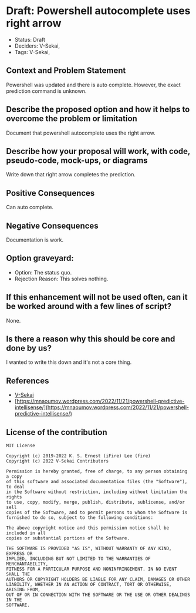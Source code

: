 # Draft: Powershell autocomplete uses right arrow

- Status: Draft <!-- draft | proposed | rejected | accepted | deprecated | superseded by -->
- Deciders: V-Sekai,
- Tags: V-Sekai,

## Context and Problem Statement

Powershell was updated and there is auto complete. However, the exact prediction command is unknown.

## Describe the proposed option and how it helps to overcome the problem or limitation

Document that powershell autocomplete uses the right arrow.

## Describe how your proposal will work, with code, pseudo-code, mock-ups, or diagrams

Write down that right arrow completes the prediction.

## Positive Consequences <!-- improvement of quality attribute satisfaction, follow-up decisions required -->

Can auto complete.

## Negative Consequences <!-- compromising quality attribute, follow-up decisions required -->

Documentation is work.

## Option graveyard:

- Option: The status quo. <!-- List the proposed options no longer open for consideration. -->
- Rejection Reason: This solves nothing. <!-- List the reasons for the rejection: (the bad traits) -->

## If this enhancement will not be used often, can it be worked around with a few lines of script?

None.

## Is there a reason why this should be core and done by us?

I wanted to write this down and it's not a core thing.

## References

- [V-Sekai](https://v-sekai.org/)
- [https://mnaoumov.wordpress.com/2022/11/21/powershell-predictive-intellisense/](https://mnaoumov.wordpress.com/2022/11/21/powershell-predictive-intellisense/)

## License of the contribution

```
MIT License

Copyright (c) 2019-2022 K. S. Ernest (iFire) Lee (fire)
Copyright (c) 2022 V-Sekai Contributors

Permission is hereby granted, free of charge, to any person obtaining a copy
of this software and associated documentation files (the "Software"), to deal
in the Software without restriction, including without limitation the rights
to use, copy, modify, merge, publish, distribute, sublicense, and/or sell
copies of the Software, and to permit persons to whom the Software is
furnished to do so, subject to the following conditions:

The above copyright notice and this permission notice shall be included in all
copies or substantial portions of the Software.

THE SOFTWARE IS PROVIDED "AS IS", WITHOUT WARRANTY OF ANY KIND, EXPRESS OR
IMPLIED, INCLUDING BUT NOT LIMITED TO THE WARRANTIES OF MERCHANTABILITY,
FITNESS FOR A PARTICULAR PURPOSE AND NONINFRINGEMENT. IN NO EVENT SHALL THE
AUTHORS OR COPYRIGHT HOLDERS BE LIABLE FOR ANY CLAIM, DAMAGES OR OTHER
LIABILITY, WHETHER IN AN ACTION OF CONTRACT, TORT OR OTHERWISE, ARISING FROM,
OUT OF OR IN CONNECTION WITH THE SOFTWARE OR THE USE OR OTHER DEALINGS IN THE
SOFTWARE.
```
